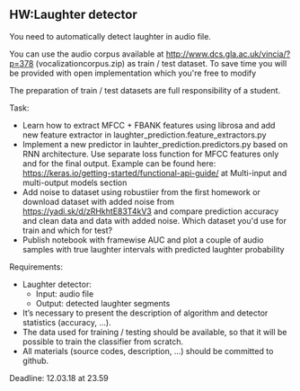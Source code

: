 ## HW:Laughter detector

You need to automatically detect laughter in audio file.

You can use the audio corpus available at http://www.dcs.gla.ac.uk/vincia/?p=378 (vocalizationcorpus.zip) as train / test dataset.
To save time you will be provided with open implementation which you're free to modify

The preparation of train / test datasets are full responsibility of a student.

Task:
*  Learn how to extract MFCC + FBANK features using librosa and add new feature extractor in laughter_prediction.feature_extractors.py
*  Implement a new predictor in lauhter_prediction.predictors.py based on RNN architecture. Use separate loss function for MFCC features only and for the final output. Example can be found here: https://keras.io/getting-started/functional-api-guide/ at Multi-input and multi-output models section
*  Add noise to dataset using robustiier from the first homework or download dataset with added noise from https://yadi.sk/d/zRHkhtE83T4kV3 and compare prediction accuracy and clean data and data with added noise. Which dataset you'd use for train and which for test?
*  Publish notebook with framewise AUC and plot a couple of audio samples with true laughter intervals with predicted laughter probability

Requirements:
* Laughter detector:
    * Input: audio file
    * Output: detected laughter segments
* It’s necessary to present the description of algorithm and detector statistics (accuracy, ...).
* The data used for training / testing should be available, so that it will be possible to train the classifier from scratch.
* All materials (source codes, description, …) should be committed to github.

Deadline: 12.03.18 at 23.59
